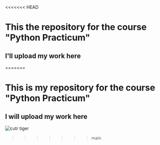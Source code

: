 <<<<<<< HEAD
# This the repository for the course "Python Practicum"
## I'll upload my work here
=======
# This is my repository for the course "Python Practicum"
## I will upload my work here
![cutr tiger](https://i.redd.it/y6vrk7ca48k31.jpg)
>>>>>>> main
